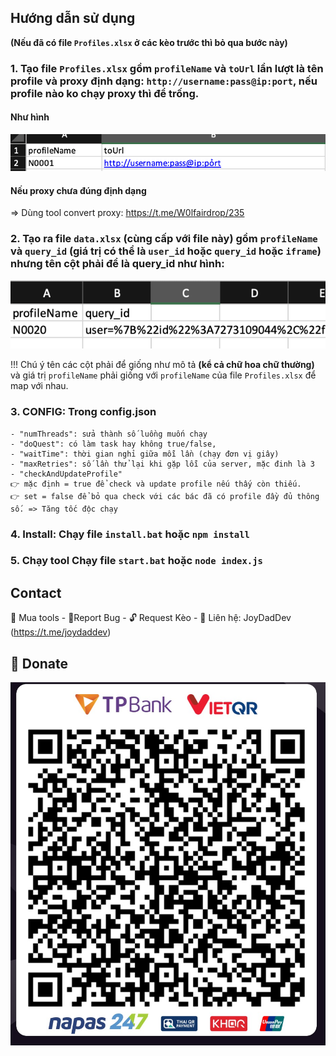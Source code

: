 ## Hướng dẫn sử dụng

**(Nếu đã có file `Profiles.xlsx` ở các kèo trước thì bỏ qua bước này)**
### 1. Tạo file `Profiles.xlsx` gồm `profileName` và `toUrl` lần lượt là tên profile và proxy định dạng: `http://username:pass@ip:port`, nếu profile nào ko chạy proxy thì để trống.

#### Như hình 
![before](images/profile_before.png)

#### Nếu proxy chưa đúng định dạng 
=> Dùng tool convert proxy: https://t.me/W0lfairdrop/235

### 2. Tạo ra file `data.xlsx` (cùng cấp với file này) gồm `profileName` và `query_id` (giá trị có thể là `user_id` hoặc `query_id` hoặc `iframe`) nhưng tên cột phải để là query_id như hình:

![after](images/data.xlsx.png)

!!!
Chú ý tên các cột phải để giống như mô tả **(kể cả chữ hoa chữ thường)** và giá trị `profileName` phải giống với `profileName` của file `Profiles.xlsx` để map với nhau.

### 3. CONFIG: Trong config.json 
```
- "numThreads": sửa thành số luồng muốn chạy
- "doQuest": có làm task hay không true/false,
- "waitTime": thời gian nghỉ giữa mỗi lần (chạy đơn vị giây)
- "maxRetries": số lần thử lại khi gặp lỗi của server, mặc đinh là 3
- "checkAndUpdateProfile" 
👉 mặc định = true để check và update profile nếu thấy còn thiếu.
👉 set = false để bỏ qua check với các bác đã có profile đầy đủ thông số. => Tăng tốc độc chạy
```

### 4. Install: Chạy file `install.bat` hoặc ```npm install```

### 5. Chạy tool Chạy file `start.bat` hoặc ```node index.js```


## Contact
🛒 Mua tools - 🐞Report Bug - 🔓 Request Kèo - 🛫 Liên hệ: JoyDadDev (https://t.me/joydaddev)

## 🎁 Donate
![qr_code](tpbank.png)

